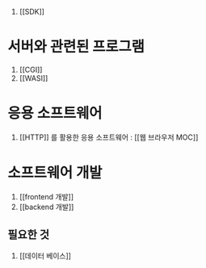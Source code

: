 
1. [[SDK]]

# 서버와 관련된 프로그램
1. [[CGI]]
2. [[WASI]]

# 응용 소프트웨어
1. [[HTTP]] 를 활용한 응용 소프트웨어 : [[웹 브라우저 MOC]]


# 소프트웨어 개발 
1. [[frontend 개발]]
2. [[backend 개발]]

## 필요한 것
1. [[데이터 베이스]]